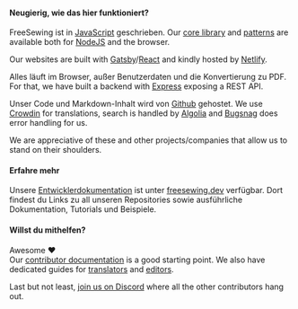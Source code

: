 ---
---

#### Neugierig, wie das hier funktioniert?

FreeSewing ist in [JavaScript](https://developer.mozilla.org/en-US/docs/Web/JavaScript) geschrieben. Our [core library](https://www.npmjs.com/package/@freesewing/core) and [patterns](/patterns) are available both for [NodeJS](https://nodejs.org/) and the browser.

Our websites are built with [Gatsby](https://www.gatsbyjs.com/)/[React](https://reactjs.org/) and kindly hosted by [Netlify](https://www.netlify.com/).

Alles läuft im Browser, außer Benutzerdaten und die Konvertierung zu PDF. For that, we have built a backend with [Express](https://expressjs.com/) exposing a REST API.

Unser Code und Markdown-Inhalt wird von [Github](https://github.com/freesewing/) gehostet. We use [Crowdin](https://crowdin.com/) for translations, search is handled by [Algolia](https://www.algolia.com/) and [Bugsnag](https://www.bugsnag.com/) does error handling for us.

We are appreciative of these and other projects/companies that allow us to stand on their shoulders.

#### Erfahre mehr

Unsere [Entwicklerdokumentation](https://freesewing.dev) ist unter [freesewing.dev](https://freesewing.dev) verfügbar. Dort findest du Links zu all unseren Repositories sowie ausführliche Dokumentation, Tutorials und Beispiele.

#### Willst du mithelfen?

Awesome ❤️   
Our [contributor documentation](https://freesewing.dev/contributors/) is a good starting point. We also have dedicated guides for [translators](https://freesewing.dev/translators/) and [editors](https://freesewing.dev/editors/).

Last but not least, [join us on Discord](https://discord.freesewing.org/) where all the other contributors hang out.
